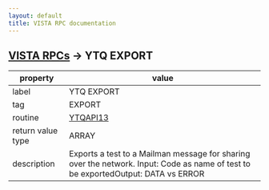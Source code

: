 ```yaml
---
layout: default
title: VISTA RPC documentation
---
```




## [VISTA RPCs](TableOfContent.md) &#8594; YTQ EXPORT 

 property | value 
--- | --- 
 label | YTQ EXPORT
 tag | EXPORT
 routine | [YTQAPI13](http://code.osehra.org/dox/Routine_YTQAPI13_source.html)
 return value type | ARRAY
 description | Exports a test to a Mailman message for sharing over the network. Input: Code as name of test to be exportedOutput: DATA vs ERROR